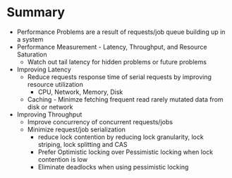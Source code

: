 # Summary

- Performance Problems are a result of requests/job queue building up in a system
- Performance Measurement - Latency, Throughput, and Resource Saturation
  - Watch out tail latency for hidden problems or future problems
- Improving Latency
  - Reduce requests response time of serial requests by improving resource utilization
    - CPU, Network, Memory, Disk
  - Caching - Minimze fetching frequent read rarely mutated data from disk or network
- Improving Throughput 
  - Improve concurrency of concurrent requests/jobs
  - Minimize request/job serialization
    - reduce lock contention by reducing lock granularity, lock striping, lock splitting and CAS
    - Prefer Optimistic locking over Pessimistic locking when lock contention is low
    - Eliminate deadlocks when using pessimistic locking

